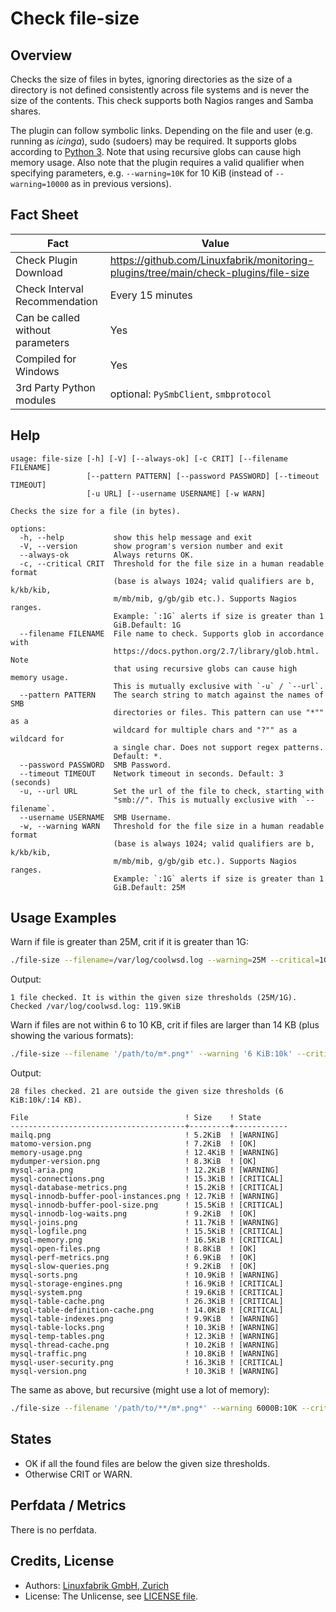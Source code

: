 # Check file-size

## Overview

Checks the size of files in bytes, ignoring directories as the size of a directory is not defined consistently across file systems and is never the size of the contents. This check supports both Nagios ranges and Samba shares.

The plugin can follow symbolic links. Depending on the file and user (e.g. running as *icinga*), sudo (sudoers) may be required. It supports globs according to [Python 3](https://docs.python.org/3/library/pathlib.html#pathlib.Path.glob). Note that using recursive globs can cause high memory usage. Also note that the plugin requires a valid qualifier when specifying parameters, e.g. `--warning=10K` for 10 KiB (instead of `--warning=10000` as in previous versions).


## Fact Sheet

| Fact | Value |
|----|----|
| Check Plugin Download                 | <https://github.com/Linuxfabrik/monitoring-plugins/tree/main/check-plugins/file-size> |
| Check Interval Recommendation         | Every 15 minutes |
| Can be called without parameters      | Yes |
| Compiled for Windows                  | Yes |
| 3rd Party Python modules              | optional: `PySmbClient`, `smbprotocol` |


## Help

```text
usage: file-size [-h] [-V] [--always-ok] [-c CRIT] [--filename FILENAME]
                 [--pattern PATTERN] [--password PASSWORD] [--timeout TIMEOUT]
                 [-u URL] [--username USERNAME] [-w WARN]

Checks the size for a file (in bytes).

options:
  -h, --help           show this help message and exit
  -V, --version        show program's version number and exit
  --always-ok          Always returns OK.
  -c, --critical CRIT  Threshold for the file size in a human readable format
                       (base is always 1024; valid qualifiers are b, k/kb/kib,
                       m/mb/mib, g/gb/gib etc.). Supports Nagios ranges.
                       Example: `:1G` alerts if size is greater than 1
                       GiB.Default: 1G
  --filename FILENAME  File name to check. Supports glob in accordance with
                       https://docs.python.org/2.7/library/glob.html. Note
                       that using recursive globs can cause high memory usage.
                       This is mutually exclusive with `-u` / `--url`.
  --pattern PATTERN    The search string to match against the names of SMB
                       directories or files. This pattern can use "*"" as a
                       wildcard for multiple chars and "?"" as a wildcard for
                       a single char. Does not support regex patterns.
                       Default: *.
  --password PASSWORD  SMB Password.
  --timeout TIMEOUT    Network timeout in seconds. Default: 3 (seconds)
  -u, --url URL        Set the url of the file to check, starting with
                       "smb://". This is mutually exclusive with `--filename`.
  --username USERNAME  SMB Username.
  -w, --warning WARN   Threshold for the file size in a human readable format
                       (base is always 1024; valid qualifiers are b, k/kb/kib,
                       m/mb/mib, g/gb/gib etc.). Supports Nagios ranges.
                       Example: `:1G` alerts if size is greater than 1
                       GiB.Default: 25M
```


## Usage Examples

Warn if file is greater than 25M, crit if it is greater than 1G:

```bash
./file-size --filename=/var/log/coolwsd.log --warning=25M --critical=1G
```

Output:

```text
1 file checked. It is within the given size thresholds (25M/1G). Checked /var/log/coolwsd.log: 119.9KiB
```

Warn if files are not within 6 to 10 KB, crit if files are larger than 14 KB (plus showing the various formats):

```bash
./file-size --filename '/path/to/m*.png*' --warning '6 KiB:10k' --critical ':14 KB'
```

Output:

```text
28 files checked. 21 are outside the given size thresholds (6 KiB:10k/:14 KB).

File                                   ! Size    ! State      
---------------------------------------+---------+------------
mailq.png                              ! 5.2KiB  ! [WARNING]  
matomo-version.png                     ! 7.2KiB  ! [OK]       
memory-usage.png                       ! 12.4KiB ! [WARNING]  
mydumper-version.png                   ! 8.3KiB  ! [OK]       
mysql-aria.png                         ! 12.2KiB ! [WARNING]  
mysql-connections.png                  ! 15.3KiB ! [CRITICAL] 
mysql-database-metrics.png             ! 15.2KiB ! [CRITICAL] 
mysql-innodb-buffer-pool-instances.png ! 12.7KiB ! [WARNING]  
mysql-innodb-buffer-pool-size.png      ! 15.5KiB ! [CRITICAL] 
mysql-innodb-log-waits.png             ! 9.2KiB  ! [OK]       
mysql-joins.png                        ! 11.7KiB ! [WARNING]  
mysql-logfile.png                      ! 15.5KiB ! [CRITICAL] 
mysql-memory.png                       ! 16.5KiB ! [CRITICAL] 
mysql-open-files.png                   ! 8.8KiB  ! [OK]       
mysql-perf-metrics.png                 ! 6.9KiB  ! [OK]       
mysql-slow-queries.png                 ! 9.2KiB  ! [OK]       
mysql-sorts.png                        ! 10.9KiB ! [WARNING]  
mysql-storage-engines.png              ! 16.9KiB ! [CRITICAL] 
mysql-system.png                       ! 19.6KiB ! [CRITICAL] 
mysql-table-cache.png                  ! 26.3KiB ! [CRITICAL] 
mysql-table-definition-cache.png       ! 14.0KiB ! [CRITICAL] 
mysql-table-indexes.png                ! 9.9KiB  ! [WARNING]  
mysql-table-locks.png                  ! 10.3KiB ! [WARNING]  
mysql-temp-tables.png                  ! 12.3KiB ! [WARNING]  
mysql-thread-cache.png                 ! 10.2KiB ! [WARNING]  
mysql-traffic.png                      ! 10.8KiB ! [WARNING]  
mysql-user-security.png                ! 16.3KiB ! [CRITICAL] 
mysql-version.png                      ! 10.3KiB ! [WARNING]
```

The same as above, but recursive (might use a lot of memory):

```bash
./file-size --filename '/path/to/**/m*.png*' --warning 6000B:10K --critical :14KB
```


## States

* OK if all the found files are below the given size thresholds.
* Otherwise CRIT or WARN.


## Perfdata / Metrics

There is no perfdata.


## Credits, License

* Authors: [Linuxfabrik GmbH, Zurich](https://www.linuxfabrik.ch)
* License: The Unlicense, see [LICENSE file](https://unlicense.org/).
